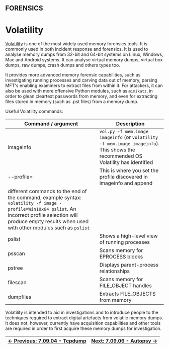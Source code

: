 ## FORENSICS

# Volatility

[Volatility](https://www.volatilityfoundation.org/)
 is one of the most widely used memory forensics tools. It is commonly
used in both incident response and forensics. It is used to analyse
memory dumps from 32-bit and 64-bit systems on Linux, Windows, Mac and
Android systems. It can analyse virtual memory dumps, virtual box dumps,
 raw dumps, crash dumps and others types too.

It provides more advanced memory forensic capabilities, such as
investigating running processes and carving data out of memory, parsing
MFT's enabling examiners to extract files from within it. For attackers,
 it can also be used with more offensive Python modules, such as `mimikatz`,
 in order to glean cleartext passwords from memory, and even for
extracting files stored in memory (such as .pst files) from a memory
dump.

Useful Volatility commands:

| Command / argument | Description |
| --- | --- |
| imageinfo | `vol.py -f mem.image imageinfo` (or `volatility -f mem.image imageinfo`). This shows the recommended OS Volatility has identified |
| --profile= | This is where you set the profile discovered in imageinfo and append
 different commands to the end of the command, example syntax: `volatility -f image -profile=Win10x64 pslist`. An incorrect profile selection will produce empty results when used with other modules such as `pslist` |
| pslist | Shows a high-level view of running processes |
| psscan | Scans memory for EPROCESS blocks |
| pstree | Displays parent-process relationships |
| filescan | Scans memory for FILE_OBJECT handles |
| dumpfiles | Extracts FILE_OBJECTS from memory |

Volatility is intended to aid in investigations and to introduce
people to the techniques required to extract digital artefacts from
volatile memory dumps. It does not, however, currently have acquisition
capabilities and other tools are required in order to first acquire
these memory dumps for investigation.

<div align="center">

[← Previous: 7.09.04 - Tcpdump](Tcpdump7.9.4.md) | [Next: 7.09.06 - Autopsy →](Autopsy7.9.6.md)
:-|-:
